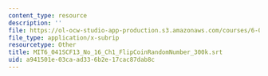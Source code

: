 ```yaml
---
content_type: resource
description: ''
file: https://ol-ocw-studio-app-production.s3.amazonaws.com/courses/6-041sc-probabilistic-systems-analysis-and-applied-probability-fall-2013/a941501e03caad336b2e17cac87dab8c_MIT6_041SCF13_No_16_Ch1_FlipCoinRandomNumber_300k.srt
file_type: application/x-subrip
resourcetype: Other
title: MIT6_041SCF13_No_16_Ch1_FlipCoinRandomNumber_300k.srt
uid: a941501e-03ca-ad33-6b2e-17cac87dab8c
---
```

